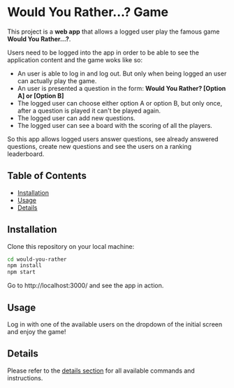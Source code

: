 # Would You Rather...? Game

This project is a **web app** that allows a logged user play the famous game **Would You Rather...?**. 

Users need to be logged into the app in order to be able to see the application content and the game woks like so:

* An user is able to log in and log out. But only when being logged an user can actually play the game.
* An user is presented a question in the form: **Would You Rather? [Option A] or [Option B]**
* The logged user can choose either option A or option B, but only once, after a question is played it can't be played again.
* The logged user can add new questions.
* The logged user can see a board with the scoring of all the players.

So this app allows logged users answer questions, see already answered questions, create new questions and see the users on a ranking leaderboard.

## Table of Contents

- [Installation](#installation)
- [Usage](#usage)
- [Details](#details)

## Installation

Clone this repository on your local machine:

```sh
cd would-you-rather
npm install
npm start
```

Go to http://localhost:3000/ and see the app in action.

## Usage

Log in with one of the available users on the dropdown of the initial screen and enjoy the game!

## Details

Please refer to the [details section](DETAILS.md) for all available commands and instructions.